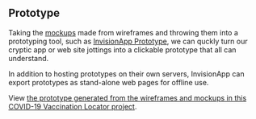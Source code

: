 ## Prototype

Taking the [mockups](../2.mockups/) made from wireframes and throwing them into a prototyping tool, such as [InvisionApp Prototype](https://www.invisionapp.com/cloud/prototype), we can quckly turn our cryptic app or web site jottings into a clickable prototype that all can understand.

In addition to hosting prototypes on their own servers, InvisionApp can export prototypes as stand-alone web pages for offline use.

View [the prototype generated from the wireframes and mockups in this COVID-19 Vaccination Locator project](./prototype.html).
